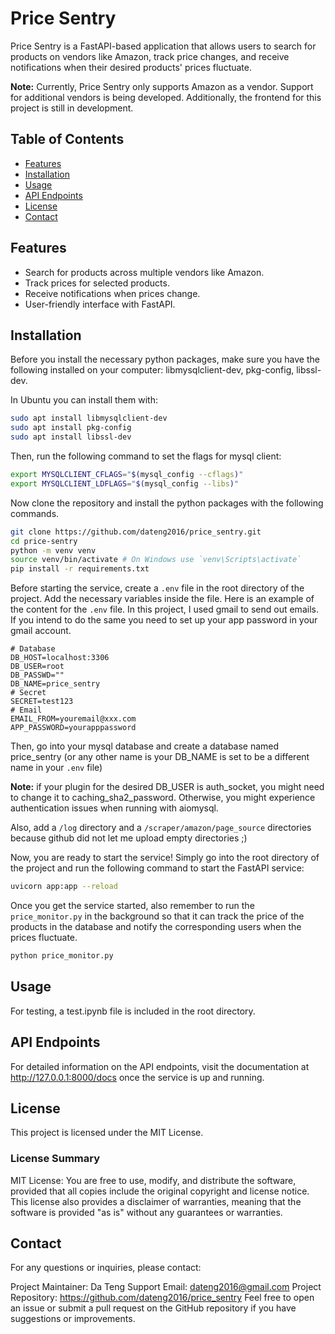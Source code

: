 # Price Sentry

Price Sentry is a FastAPI-based application that allows users to search for products on vendors like Amazon, track price changes, and receive notifications when their desired products' prices fluctuate.

**Note:** Currently, Price Sentry only supports Amazon as a vendor. Support for additional vendors is being developed. Additionally, the frontend for this project is still in development.

## Table of Contents

-   [Features](#features)
-   [Installation](#installation)
-   [Usage](#usage)
-   [API Endpoints](#api-endpoints)
-   [License](#license)
-   [Contact](#contact)

## Features

-   Search for products across multiple vendors like Amazon.
-   Track prices for selected products.
-   Receive notifications when prices change.
-   User-friendly interface with FastAPI.

## Installation

Before you install the necessary python packages, make sure you have the following installed on your computer: libmysqlclient-dev, pkg-config, libssl-dev.

In Ubuntu you can install them with:

```bash
sudo apt install libmysqlclient-dev
sudo apt install pkg-config
sudo apt install libssl-dev
```

Then, run the following command to set the flags for mysql client:

```bash
export MYSQLCLIENT_CFLAGS="$(mysql_config --cflags)"
export MYSQLCLIENT_LDFLAGS="$(mysql_config --libs)"
```

Now clone the repository and install the python packages with the following commands.

```bash
git clone https://github.com/dateng2016/price_sentry.git
cd price-sentry
python -m venv venv
source venv/bin/activate # On Windows use `venv\Scripts\activate`
pip install -r requirements.txt
```

Before starting the service, create a `.env` file in the root directory of the project. Add the necessary variables inside the file. Here is an example of the content for the `.env` file. In this project, I used gmail to send out emails. If you intend to do the same you need to set up your app password in your gmail account.

```dotenv
# Database
DB_HOST=localhost:3306
DB_USER=root
DB_PASSWD=""
DB_NAME=price_sentry
# Secret
SECRET=test123
# Email
EMAIL_FROM=youremail@xxx.com
APP_PASSWORD=yourapppassword
```

Then, go into your mysql database and create a database named price_sentry (or any other name is your DB_NAME is set to be a different name in your `.env` file)

**Note:** if your plugin for the desired DB_USER is auth_socket, you might need to change it to caching_sha2_password. Otherwise, you might experience authentication issues when running with aiomysql.

Also, add a `/log` directory and a `/scraper/amazon/page_source` directories because github did not let me upload empty directories ;)

Now, you are ready to start the service! Simply go into the root directory of the project and run the following command to start the FastAPI service:

```bash
uvicorn app:app --reload
```

Once you get the service started, also remember to run the `price_monitor.py` in the background so that it can track the price of the products in the database and notify the corresponding users when the prices fluctuate.

```bash
python price_monitor.py
```

## Usage

For testing, a test.ipynb file is included in the root directory.

## API Endpoints

For detailed information on the API endpoints, visit the documentation at http://127.0.0.1:8000/docs once the service is up and running.

## License

This project is licensed under the MIT License.

### License Summary

MIT License: You are free to use, modify, and distribute the software, provided that all copies include the original copyright and license notice. This license also provides a disclaimer of warranties, meaning that the software is provided "as is" without any guarantees or warranties.

## Contact

For any questions or inquiries, please contact:

Project Maintainer: Da Teng
Support Email: dateng2016@gmail.com
Project Repository: https://github.com/dateng2016/price_sentry
Feel free to open an issue or submit a pull request on the GitHub repository if you have suggestions or improvements.
